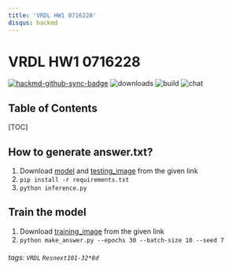 ```yaml
---
title: 'VRDL HW1 0716228'
disqus: hackmd
---
```


VRDL HW1 0716228
===


[![hackmd-github-sync-badge](https://hackmd.io/6p7VjUESSYeoBbkQPXsG3Q/badge)](https://hackmd.io/6p7VjUESSYeoBbkQPXsG3Q)
![downloads](https://img.shields.io/github/downloads/atom/atom/total.svg)
![build](https://img.shields.io/appveyor/ci/:user/:repo.svg)
![chat](https://img.shields.io/discord/:serverId.svg)

## Table of Contents

[TOC]

## How to generate answer.txt?

1. Download [model](https://drive.google.com/file/d/1pno2ta7QvyBvG-jDu00A5czOXxuXxDSr/view?usp=sharing) and [testing_image](https://drive.google.com/drive/folders/1Pea5XbB9RwnOk02V9UNh9UIZwVOatUwT?usp=sharing) from the given link
2. `pip install -r requirements.txt`
3. `python inference.py`

## Train the model
1. Download [training_image](https://drive.google.com/drive/folders/17R2k2QDDkP3F4sM---7XTf2C0gTYHPui?usp=sharing) from the given link
2. `python make_answer.py --epochs 30 --batch-size 10 --seed 7`

###### tags: `VRDL` `Resnext101-32*8d`
